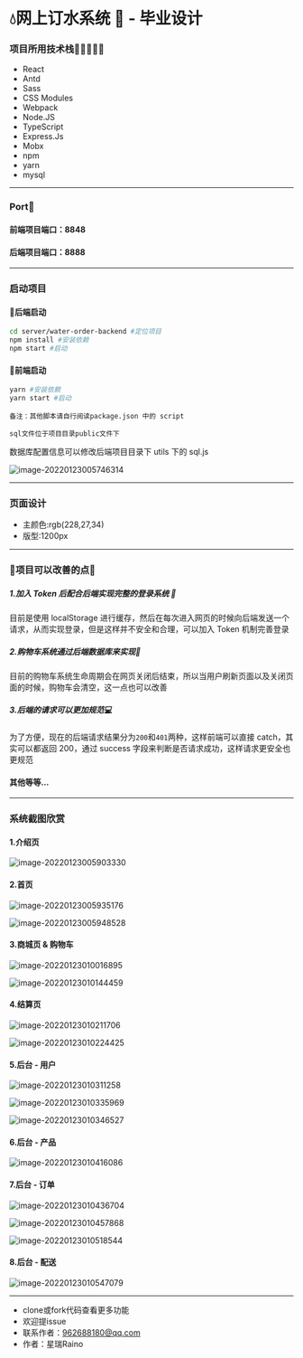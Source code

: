# :droplet:网上订水系统 🌊 - 毕业设计

### 项目所用技术栈:blue_heart::green_heart::purple_heart::yellow_heart::heartpulse:

- React
- Antd
- Sass
- CSS Modules
- Webpack
- Node.JS
- TypeScript
- Express.Js
- Mobx
- npm
- yarn
- mysql

---

### Port:thought_balloon:

#### 前端项目端口：8848

#### 后端项目端口：8888

---

### 启动项目

#### :cherry_blossom:后端启动

```bash
cd server/water-order-backend #定位项目
npm install #安装依赖
npm start #启动
```

#### :seedling:前端启动

```bash
yarn #安装依赖
yarn start #启动
```

`备注：其他脚本请自行阅读package.json 中的 script`

`sql文件位于项目目录public文件下`

数据库配置信息可以修改后端项目目录下 utils 下的 sql.js

![image-20220123005746314](https://github.com/Raino2/WaterOrder/blob/master/src/assets/images/image-20220123005746314.png)

---

### 页面设计

- 主颜色:rgb(228,27,34)
- 版型:1200px

---

### :ghost:项目可以改善的点:ghost:

##### 1.加入 Token 后配合后端实现完整的登录系统 :key:

目前是使用 localStorage 进行缓存，然后在每次进入网页的时候向后端发送一个请求，从而实现登录，但是这样并不安全和合理，可以加入 Token 机制完善登录

##### 2.购物车系统通过后端数据库来实现:lollipop:

目前的购物车系统生命周期会在网页关闭后结束，所以当用户刷新页面以及关闭页面的时候，购物车会清空，这一点也可以改善

##### 3.后端的请求可以更加规范:computer:

为了方便，现在的后端请求结果分为`200`和`401`两种，这样前端可以直接 catch，其实可以都返回 200，通过 success 字段来判断是否请求成功，这样请求更安全也更规范

#### 其他等等...

---

### 系统截图欣赏

#### 1.介绍页

![image-20220123005903330](https://github.com/Raino2/WaterOrder/blob/master/src/assets/images/image-20220123005903330.png)

#### 2.首页

![image-20220123005935176](https://github.com/Raino2/WaterOrder/blob/master/src/assets/images/image-20220123005935176.png)

![image-20220123005948528](https://github.com/Raino2/WaterOrder/blob/master/src/assets/images/image-20220123005948528.png)

#### 3.商城页 & 购物车

![image-20220123010016895](https://github.com/Raino2/WaterOrder/blob/master/src/assets/images/image-20220123010016895.png)

![image-20220123010144459](https://github.com/Raino2/WaterOrder/blob/master/src/assets/images/image-20220123010144459.png)

#### 4.结算页

![image-20220123010211706](https://github.com/Raino2/WaterOrder/blob/master/src/assets/images/image-20220123010211706.png)

![image-20220123010224425](https://github.com/Raino2/WaterOrder/blob/master/src/assets/images/image-20220123010224425.png)

#### 5.后台 - 用户

![image-20220123010311258](https://github.com/Raino2/WaterOrder/blob/master/src/assets/images/image-20220123010311258.png)

![image-20220123010335969](https://github.com/Raino2/WaterOrder/blob/master/src/assets/images/image-20220123010335969.png)

![image-20220123010346527](https://github.com/Raino2/WaterOrder/blob/master/src/assets/images/image-20220123010346527.png)

#### 6.后台 - 产品

![image-20220123010416086](https://github.com/Raino2/WaterOrder/blob/master/src/assets/images/image-20220123010416086.png)

#### 7.后台 - 订单

![image-20220123010436704](https://github.com/Raino2/WaterOrder/blob/master/src/assets/images/image-20220123010436704.png)

![image-20220123010457868](https://github.com/Raino2/WaterOrder/blob/master/src/assets/images/image-20220123010457868.png)

![image-20220123010518544](https://github.com/Raino2/WaterOrder/blob/master/src/assets/images/image-20220123010518544.png)

#### 8.后台 - 配送

![image-20220123010547079](https://github.com/Raino2/WaterOrder/blob/master/src/assets/images/image-20220123010547079.png)

---

- clone或fork代码查看更多功能
- 欢迎提issue
- 联系作者：962688180@qq.com
- 作者：星瑞Raino

